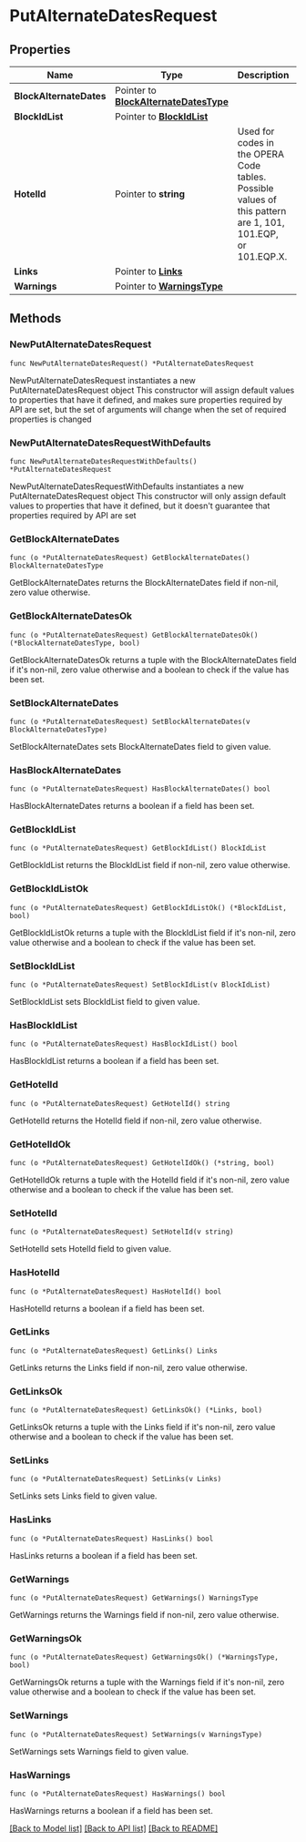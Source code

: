 # PutAlternateDatesRequest

## Properties

Name | Type | Description | Notes
------------ | ------------- | ------------- | -------------
**BlockAlternateDates** | Pointer to [**BlockAlternateDatesType**](BlockAlternateDatesType.md) |  | [optional] 
**BlockIdList** | Pointer to [**BlockIdList**](BlockIdList.md) |  | [optional] 
**HotelId** | Pointer to **string** | Used for codes in the OPERA Code tables. Possible values of this pattern are 1, 101, 101.EQP, or 101.EQP.X. | [optional] 
**Links** | Pointer to [**Links**](Links.md) |  | [optional] 
**Warnings** | Pointer to [**WarningsType**](WarningsType.md) |  | [optional] 

## Methods

### NewPutAlternateDatesRequest

`func NewPutAlternateDatesRequest() *PutAlternateDatesRequest`

NewPutAlternateDatesRequest instantiates a new PutAlternateDatesRequest object
This constructor will assign default values to properties that have it defined,
and makes sure properties required by API are set, but the set of arguments
will change when the set of required properties is changed

### NewPutAlternateDatesRequestWithDefaults

`func NewPutAlternateDatesRequestWithDefaults() *PutAlternateDatesRequest`

NewPutAlternateDatesRequestWithDefaults instantiates a new PutAlternateDatesRequest object
This constructor will only assign default values to properties that have it defined,
but it doesn't guarantee that properties required by API are set

### GetBlockAlternateDates

`func (o *PutAlternateDatesRequest) GetBlockAlternateDates() BlockAlternateDatesType`

GetBlockAlternateDates returns the BlockAlternateDates field if non-nil, zero value otherwise.

### GetBlockAlternateDatesOk

`func (o *PutAlternateDatesRequest) GetBlockAlternateDatesOk() (*BlockAlternateDatesType, bool)`

GetBlockAlternateDatesOk returns a tuple with the BlockAlternateDates field if it's non-nil, zero value otherwise
and a boolean to check if the value has been set.

### SetBlockAlternateDates

`func (o *PutAlternateDatesRequest) SetBlockAlternateDates(v BlockAlternateDatesType)`

SetBlockAlternateDates sets BlockAlternateDates field to given value.

### HasBlockAlternateDates

`func (o *PutAlternateDatesRequest) HasBlockAlternateDates() bool`

HasBlockAlternateDates returns a boolean if a field has been set.

### GetBlockIdList

`func (o *PutAlternateDatesRequest) GetBlockIdList() BlockIdList`

GetBlockIdList returns the BlockIdList field if non-nil, zero value otherwise.

### GetBlockIdListOk

`func (o *PutAlternateDatesRequest) GetBlockIdListOk() (*BlockIdList, bool)`

GetBlockIdListOk returns a tuple with the BlockIdList field if it's non-nil, zero value otherwise
and a boolean to check if the value has been set.

### SetBlockIdList

`func (o *PutAlternateDatesRequest) SetBlockIdList(v BlockIdList)`

SetBlockIdList sets BlockIdList field to given value.

### HasBlockIdList

`func (o *PutAlternateDatesRequest) HasBlockIdList() bool`

HasBlockIdList returns a boolean if a field has been set.

### GetHotelId

`func (o *PutAlternateDatesRequest) GetHotelId() string`

GetHotelId returns the HotelId field if non-nil, zero value otherwise.

### GetHotelIdOk

`func (o *PutAlternateDatesRequest) GetHotelIdOk() (*string, bool)`

GetHotelIdOk returns a tuple with the HotelId field if it's non-nil, zero value otherwise
and a boolean to check if the value has been set.

### SetHotelId

`func (o *PutAlternateDatesRequest) SetHotelId(v string)`

SetHotelId sets HotelId field to given value.

### HasHotelId

`func (o *PutAlternateDatesRequest) HasHotelId() bool`

HasHotelId returns a boolean if a field has been set.

### GetLinks

`func (o *PutAlternateDatesRequest) GetLinks() Links`

GetLinks returns the Links field if non-nil, zero value otherwise.

### GetLinksOk

`func (o *PutAlternateDatesRequest) GetLinksOk() (*Links, bool)`

GetLinksOk returns a tuple with the Links field if it's non-nil, zero value otherwise
and a boolean to check if the value has been set.

### SetLinks

`func (o *PutAlternateDatesRequest) SetLinks(v Links)`

SetLinks sets Links field to given value.

### HasLinks

`func (o *PutAlternateDatesRequest) HasLinks() bool`

HasLinks returns a boolean if a field has been set.

### GetWarnings

`func (o *PutAlternateDatesRequest) GetWarnings() WarningsType`

GetWarnings returns the Warnings field if non-nil, zero value otherwise.

### GetWarningsOk

`func (o *PutAlternateDatesRequest) GetWarningsOk() (*WarningsType, bool)`

GetWarningsOk returns a tuple with the Warnings field if it's non-nil, zero value otherwise
and a boolean to check if the value has been set.

### SetWarnings

`func (o *PutAlternateDatesRequest) SetWarnings(v WarningsType)`

SetWarnings sets Warnings field to given value.

### HasWarnings

`func (o *PutAlternateDatesRequest) HasWarnings() bool`

HasWarnings returns a boolean if a field has been set.


[[Back to Model list]](../README.md#documentation-for-models) [[Back to API list]](../README.md#documentation-for-api-endpoints) [[Back to README]](../README.md)


